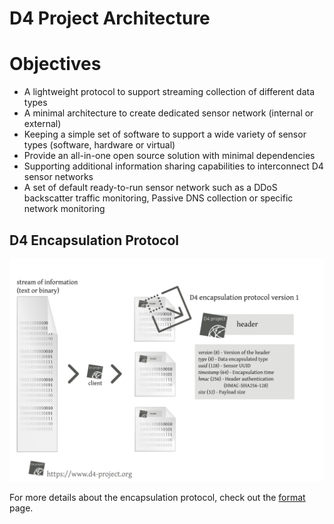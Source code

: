 # D4 Project Architecture

# Objectives

- A lightweight protocol to support streaming collection of different data types
- A minimal architecture to create dedicated sensor network (internal or external)
- Keeping a simple set of software to support a wide variety of sensor types (software, hardware or virtual)
- Provide an all-in-one open source solution with minimal dependencies
- Supporting additional information sharing capabilities to interconnect D4 sensor networks
- A set of default ready-to-run sensor network such as a DDoS backscatter traffic monitoring, Passive DNS collection or specific network monitoring

## D4 Encapsulation Protocol

![Overview of the D4 encapsulation protocol](https://raw.githubusercontent.com/D4-project/architecture/master/docs/diagram/d4-protocol-encapsulation.png)

For more details about the encapsulation protocol, check out the [format](./format/) page.

